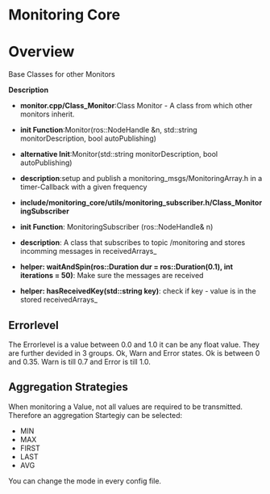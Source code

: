 # Monitoring Core

# Overview
Base Classes for other Monitors

**Description**
* **monitor.cpp/Class_Monitor**:Class Monitor - A class from which other monitors inherit.

* **init Function**:Monitor(ros::NodeHandle &n, std::string monitorDescription, bool autoPublishing)

* **alternative Init**:Monitor(std::string monitorDescription, bool autoPublishing)

* **description**:setup and publish a monitoring_msgs/MonitoringArray.h in a timer-Callback with a given frequency

* **include/monitoring_core/utils/monitoring_subscriber.h/Class_MonitoringSubscriber**
* **init Function**: MonitoringSubscriber (ros::NodeHandle& n)
 
* **description**: A class that subscribes to topic /monitoring and stores incomming messages in receivedArrays_

* **helper: waitAndSpin(ros::Duration dur = ros::Duration(0.1), int iterations = 50)**: Make sure the messages are received
* **helper: hasReceivedKey(std::string key)**: check if key - value is in the stored receivedArrays_
 


## Errorlevel
The Errorlevel is a value between 0.0 and 1.0 it can be any float value. They are further devided in 3 groups. Ok, Warn and Error states. Ok is between 0 and 0.35. Warn is till 0.7 and Error is till 1.0.

## Aggregation Strategies
When monitoring a Value, not all values are required to be transmitted. Therefore an aggregation Startegiy can be selected:

- MIN 
- MAX 
- FIRST
- LAST
- AVG

You can change the mode in every config file.